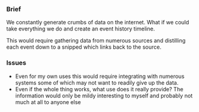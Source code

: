 ### Brief

We constantly generate crumbs of data on the internet. What if we could take everything we do and create an event history timeline.

This would require gathering data from numerous sources and distilling each event down to a snipped which links back to the source.

### Issues

* Even for my own uses this would require integrating with numerous systems some of which may not want to readily give up the data.
* Even if the whole thing works, what use does it really provide? The information would only be mildy interesting to myself and probably not much at all to anyone else

